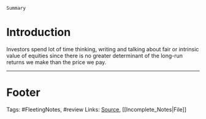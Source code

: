 `Summary`

# Introduction
Investors spend lot of time thinking, writing and talking about fair or intrinsic value of equities since there is no greater determinant of the long-run returns we make than the price we pay. 



---
# Footer

Tags: #FleetingNotes, #review 
Links: 
[Source](https://behaviouralinvestment.com/2021/04/20/why-should-equities-be-fairly-valued/), [[Incomplete_Notes|File]]

<!--stackedit_data:
eyJoaXN0b3J5IjpbLTY3MjQ0NzczNV19
-->
